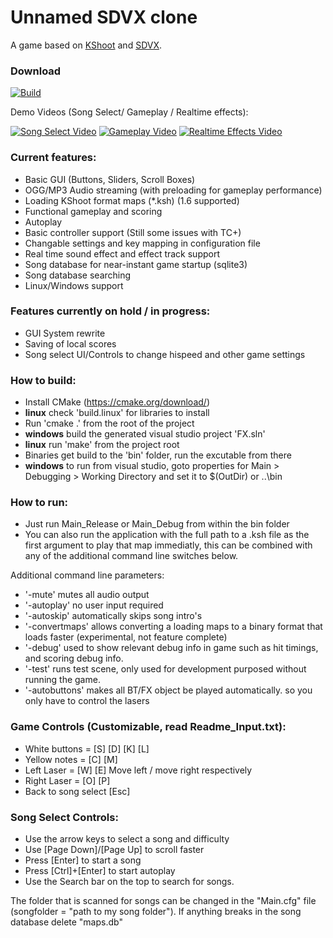 # Unnamed SDVX clone
A game based on [KShoot](http://kshoot.client.jp/) and [SDVX](https://www.youtube.com/watch?v=JBHKNl87juA).

### Download
[![Build](https://ci.appveyor.com/api/projects/status/github/guusw/unnamed-sdvx-clone?branch=master&svg=true&retina=true)](https://ci.appveyor.com/project/guusw/unnamed-sdvx-clone)

Demo Videos (Song Select/ Gameplay / Realtime effects):

[![Song Select Video](http://img.youtube.com/vi/GYOHy5CY2pU/1.jpg)](https://www.youtube.com/watch?v=GYOHy5CY2pU)
[![Gameplay Video](http://img.youtube.com/vi/dfEbmBzdvYA/1.jpg)](https://www.youtube.com/watch?v=dfEbmBzdvYA)
[![Realtime Effects Video](http://img.youtube.com/vi/PVIAENg13OU/1.jpg)](https://www.youtube.com/watch?v=PVIAENg13OU)

### Current features:
- Basic GUI (Buttons, Sliders, Scroll Boxes)
- OGG/MP3 Audio streaming (with preloading for gameplay performance)
- Loading KShoot format maps (*.ksh) (1.6 supported)
- Functional gameplay and scoring
- Autoplay
- Basic controller support (Still some issues with TC+)
- Changable settings and key mapping in configuration file
- Real time sound effect and effect track support
- Song database for near-instant game startup (sqlite3)
- Song database searching
- Linux/Windows support

### Features currently on hold / in progress:
- GUI System rewrite
- Saving of local scores
- Song select UI/Controls to change hispeed and other game settings

### How to build:
- Install CMake (https://cmake.org/download/)
- **linux** check 'build.linux' for libraries to install
- Run 'cmake .' from the root of the project
- **windows** build the generated visual studio project 'FX.sln'
- **linux** run 'make' from the project root
- Binaries get build to the 'bin' folder, run the excutable from there
- **windows** to run from visual studio, goto properties for Main > Debugging > Working Directory and set it to $(OutDir) or ..\bin

### How to run:
- Just run Main_Release or Main_Debug from within the bin folder
- You can also run the application with the full path to a .ksh file as the first argument to play that map immediatly, this can be combined with any of the additional command line switches below.

Additional command line parameters:
- '-mute' mutes all audio output
- '-autoplay' no user input required
- '-autoskip' automatically skips song intro's
- '-convertmaps' allows converting a loading maps to a binary format that loads faster (experimental, not feature complete)
- '-debug' used to show relevant debug info in game such as hit timings, and scoring debug info.
- '-test' runs test scene, only used for development purposed without running the game.
- '-autobuttons' makes all BT/FX object be played automatically. so you only have to control the lasers

### Game Controls (Customizable, read **Readme_Input.txt**):
- White buttons = [S] [D] [K] [L]
- Yellow notes = [C] [M] 
- Left Laser = [W] [E] 
 Move left / move right respectively
- Right Laser = [O] [P]
- Back to song select [Esc]

### Song Select Controls:
- Use the arrow keys to select a song and difficulty
- Use [Page Down]/[Page Up] to scroll faster
- Press [Enter] to start a song
- Press [Ctrl]+[Enter] to start autoplay
- Use the Search bar on the top to search for songs.

The folder that is scanned for songs can be changed in the "Main.cfg" file (songfolder = "path to my song folder").
If anything breaks in the song database delete "maps.db"
